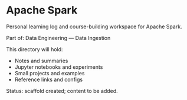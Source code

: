 # Apache Spark

Personal learning log and course-building workspace for Apache Spark.

Part of: Data Engineering — Data Ingestion

This directory will hold:
- Notes and summaries
- Jupyter notebooks and experiments
- Small projects and examples
- Reference links and configs

Status: scaffold created; content to be added.
